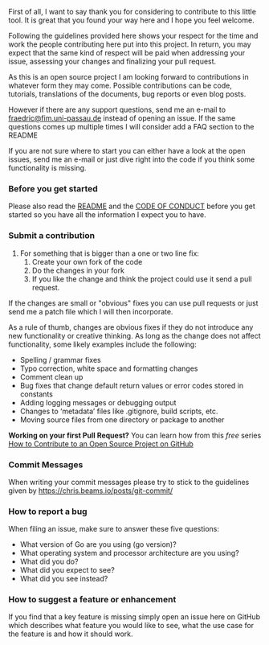 First of all, I want to say thank you for considering to contribute to this little tool.
It is great that you found your way here and I hope you feel welcome.  

Following the guidelines provided here shows your respect for the time and work the people 
contributing here put into this project. In return, you may expect that the same kind of respect
will be paid when addressing your issue, assessing your changes and 
finalizing your pull request.

As this is an open source project I am looking forward to contributions in whatever form they may come.
Possible contributions can be code, tutorials, translations of the documents, bug reports or 
even blog posts.

However if there are any support questions, send me an e-mail to fraedric@fim.uni-passau.de 
instead of opening an issue. If the same questions comes up multiple times I will consider 
add a FAQ section to the README

If you are not sure where to start you can either have a look at the open issues, send me an 
e-mail or just dive right into the code if you think some functionality is missing. 

### Before you get started

Please also read the [README](https://github.com/FChris/godo/blob/master/README.md) and the [CODE OF CONDUCT](https://github.com/FChris/godo/blob/master/CODE_OF_CONDUCT.md) before you get started so you have 
all the information I expect you to have.

### Submit a contribution

1. For something that is bigger than a one or two line fix:
    1. Create your own fork of the code
    1. Do the changes in your fork
    1. If you like the change and think the project could use it send a pull request.

If the changes are small or "obvious" fixes you can use pull requests or just send me a patch 
file which I will then incorporate.

As a rule of thumb, changes are obvious fixes if they do not introduce any new functionality or creative thinking. As long as the change does not affect functionality, some likely examples include the following:
- Spelling / grammar fixes
- Typo correction, white space and formatting changes
- Comment clean up
- Bug fixes that change default return values or error codes stored in constants
- Adding logging messages or debugging output
- Changes to ‘metadata’ files like .gitignore, build scripts, etc.
- Moving source files from one directory or package to another

**Working on your first Pull Request?** You can learn how from this *free* series [How to Contribute to an Open Source Project on GitHub](https://egghead.io/series/how-to-contribute-to-an-open-source-project-on-github)

### Commit Messages
When writing your commit messages please try to stick to the guidelines given by 
https://chris.beams.io/posts/git-commit/

### How to report a bug 

When filing an issue, make sure to answer these five questions:

* What version of Go are you using (go version)?
* What operating system and processor architecture are you using?
* What did you do?
* What did you expect to see?
* What did you see instead? 

### How to suggest a feature or enhancement

If you find that a key feature is missing simply open an issue here on GitHub which describes
what feature you would like to see, what the use case for the feature is and how it should work.

